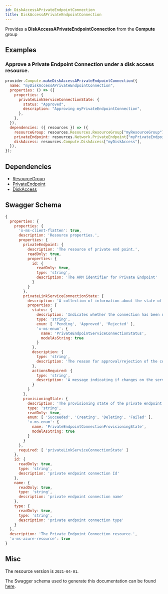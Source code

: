 ```yaml
---
id: DiskAccessAPrivateEndpointConnection
title: DiskAccessAPrivateEndpointConnection
---
```

Provides a **DiskAccessAPrivateEndpointConnection** from the **Compute** group
## Examples
### Approve a Private Endpoint Connection under a disk access resource.
```js
provider.Compute.makeDiskAccessAPrivateEndpointConnection({
  name: "myDiskAccessAPrivateEndpointConnection",
  properties: () => ({
    properties: {
      privateLinkServiceConnectionState: {
        status: "Approved",
        description: "Approving myPrivateEndpointConnection",
      },
    },
  }),
  dependencies: ({ resources }) => ({
    resourceGroup: resources.Resources.ResourceGroup["myResourceGroup"],
    privateEndpoint: resources.Network.PrivateEndpoint["myPrivateEndpoint"],
    diskAccess: resources.Compute.DiskAccess["myDiskAccess"],
  }),
});

```
## Dependencies
- [ResourceGroup](../Resources/ResourceGroup.md)
- [PrivateEndpoint](../Network/PrivateEndpoint.md)
- [DiskAccess](../Compute/DiskAccess.md)
## Swagger Schema
```js
{
  properties: {
    properties: {
      'x-ms-client-flatten': true,
      description: 'Resource properties.',
      properties: {
        privateEndpoint: {
          description: 'The resource of private end point.',
          readOnly: true,
          properties: {
            id: {
              readOnly: true,
              type: 'string',
              description: 'The ARM identifier for Private Endpoint'
            }
          }
        },
        privateLinkServiceConnectionState: {
          description: 'A collection of information about the state of the connection between DiskAccess and Virtual Network.',
          properties: {
            status: {
              description: 'Indicates whether the connection has been Approved/Rejected/Removed by the owner of the service.',
              type: 'string',
              enum: [ 'Pending', 'Approved', 'Rejected' ],
              'x-ms-enum': {
                name: 'PrivateEndpointServiceConnectionStatus',
                modelAsString: true
              }
            },
            description: {
              type: 'string',
              description: 'The reason for approval/rejection of the connection.'
            },
            actionsRequired: {
              type: 'string',
              description: 'A message indicating if changes on the service provider require any updates on the consumer.'
            }
          }
        },
        provisioningState: {
          description: 'The provisioning state of the private endpoint connection resource.',
          type: 'string',
          readOnly: true,
          enum: [ 'Succeeded', 'Creating', 'Deleting', 'Failed' ],
          'x-ms-enum': {
            name: 'PrivateEndpointConnectionProvisioningState',
            modelAsString: true
          }
        }
      },
      required: [ 'privateLinkServiceConnectionState' ]
    },
    id: {
      readOnly: true,
      type: 'string',
      description: 'private endpoint connection Id'
    },
    name: {
      readOnly: true,
      type: 'string',
      description: 'private endpoint connection name'
    },
    type: {
      readOnly: true,
      type: 'string',
      description: 'private endpoint connection type'
    }
  },
  description: 'The Private Endpoint Connection resource.',
  'x-ms-azure-resource': true
}
```
## Misc
The resource version is `2021-04-01`.

The Swagger schema used to generate this documentation can be found [here](https://github.com/Azure/azure-rest-api-specs/tree/main/specification/compute/resource-manager/Microsoft.Compute/stable/2021-04-01/disk.json).
